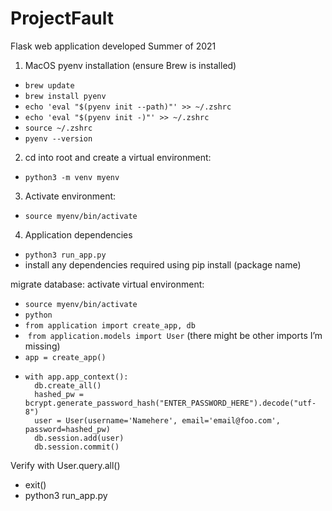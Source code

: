 # ProjectFault
Flask web application developed Summer of 2021

1. MacOS pyenv installation (ensure Brew is installed)
- `brew update`
- `brew install pyenv`
- `echo 'eval "$(pyenv init --path)"' >> ~/.zshrc`
- `echo 'eval "$(pyenv init -)"' >> ~/.zshrc`
- `source ~/.zshrc`
- `pyenv --version`

2. cd into root and create a virtual environment:
- `python3 -m venv myenv `

3. Activate environment:
- `source myenv/bin/activate`

4. Application dependencies
- `python3 run_app.py`
- install any dependencies required using pip install (package name)

migrate database:
activate virtual environment:
- `source myenv/bin/activate`
- `python`
- `from application import create_app, db`
-  `from application.models import User` (there might be other imports I’m missing)
- `app = create_app()`
- ```
  with app.app_context():
    db.create_all()
    hashed_pw = bcrypt.generate_password_hash("ENTER_PASSWORD_HERE").decode("utf-8")
    user = User(username='Namehere', email='email@foo.com', password=hashed_pw)
    db.session.add(user)
    db.session.commit()
  ```

  
Verify with User.query.all()

- exit()
- python3 run_app.py
